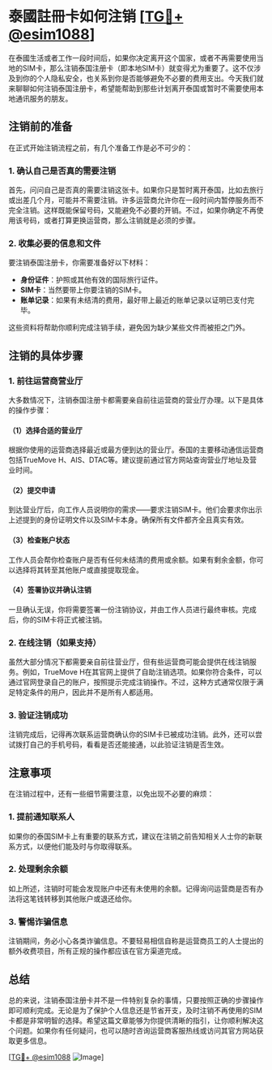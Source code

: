 # 泰國註冊卡如何注销 [[TG💪+ @esim1088](https://t.me/s/esim1088)]

在泰國生活或者工作一段时间后，如果你决定离开这个国家，或者不再需要使用当地的SIM卡，那么注销泰国注册卡（即本地SIM卡）就变得尤为重要了。这不仅涉及到你的个人隐私安全，也关系到你是否能够避免不必要的费用支出。今天我们就来聊聊如何注销泰国注册卡，希望能帮助到那些计划离开泰国或暂时不需要使用本地通讯服务的朋友。

## 注销前的准备

在正式开始注销流程之前，有几个准备工作是必不可少的：

### 1. 确认自己是否真的需要注销

首先，问问自己是否真的需要注销这张卡。如果你只是暂时离开泰国，比如去旅行或出差几个月，可能并不需要注销。许多运营商允许你在一段时间内暂停服务而不完全注销。这样既能保留号码，又能避免不必要的开销。不过，如果你确定不再使用该号码，或者打算更换运营商，那么注销就是必须的步骤。

### 2. 收集必要的信息和文件

要注销泰国注册卡，你需要准备好以下材料：
- **身份证件**：护照或其他有效的国际旅行证件。
- **SIM卡**：当然要带上你要注销的SIM卡。
- **账单记录**：如果有未结清的费用，最好带上最近的账单记录以证明已支付完毕。

这些资料将帮助你顺利完成注销手续，避免因为缺少某些文件而被拒之门外。

## 注销的具体步骤

### 1. 前往运营商营业厅

大多数情况下，注销泰国注册卡都需要亲自前往运营商的营业厅办理。以下是具体的操作步骤：

#### （1）选择合适的营业厅

根据你使用的运营商选择最近或最方便到达的营业厅。泰国的主要移动通信运营商包括TrueMove H、AIS、DTAC等。建议提前通过官方网站查询营业厅地址及营业时间。

#### （2）提交申请

到达营业厅后，向工作人员说明你的需求——要求注销SIM卡。他们会要求你出示上述提到的身份证明文件以及SIM卡本身。确保所有文件都齐全且真实有效。

#### （3）检查账户状态

工作人员会帮你检查账户是否有任何未结清的费用或余额。如果有剩余金额，你可以选择将其转至其他账户或直接提取现金。

#### （4）签署协议并确认注销

一旦确认无误，你将需要签署一份注销协议，并由工作人员进行最终审核。完成后，你的SIM卡将正式被注销。

### 2. 在线注销（如果支持）

虽然大部分情况下都需要亲自前往营业厅，但有些运营商可能会提供在线注销服务。例如，TrueMove H在其官网上提供了自助注销选项。如果你符合条件，可以通过官网登录自己的账户，按照提示完成注销操作。不过，这种方式通常仅限于满足特定条件的用户，因此并不是所有人都适用。

### 3. 验证注销成功

注销完成后，记得再次联系运营商确认你的SIM卡已被成功注销。此外，还可以尝试拨打自己的手机号码，看看是否还能接通，以此验证注销是否生效。

## 注意事项

在注销过程中，还有一些细节需要注意，以免出现不必要的麻烦：

### 1. 提前通知联系人

如果你的泰国SIM卡上有重要的联系方式，建议在注销之前告知相关人士你的新联系方式，以便他们能及时与你取得联系。

### 2. 处理剩余余额

如上所述，注销时可能会发现账户中还有未使用的余额。记得询问运营商是否有办法将这笔钱转移到其他账户或退还给你。

### 3. 警惕诈骗信息

注销期间，务必小心各类诈骗信息。不要轻易相信自称是运营商员工的人士提出的额外收费项目，所有正规的操作都应该在官方渠道完成。

## 总结

总的来说，注销泰国注册卡并不是一件特别复杂的事情，只要按照正确的步骤操作即可顺利完成。无论是为了保护个人信息还是节省开支，及时注销不再使用的SIM卡都是非常明智的选择。希望这篇文章能够为你提供清晰的指引，让你顺利解决这个问题。如果你有任何疑问，也可以随时咨询运营商客服热线或访问其官方网站获取更多信息。

[[TG💪+ @esim1088](https://t.me/s/esim1088) ![Image](https://i.postimg.cc/4NQfJmqS/Snipaste-2025-05-13-00-14-12.png)]